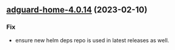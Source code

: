 

## [adguard-home-4.0.14](https://github.com/truecharts/charts/compare/adguard-home-4.0.13...adguard-home-4.0.14) (2023-02-10)

### Fix

- ensure new helm deps repo is used in latest releases as well.
  
  